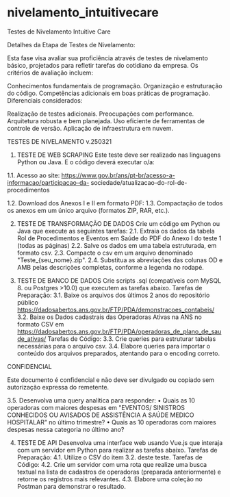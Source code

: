 # nivelamento_intuitivecare
Testes de Nivelamento Intuitive Care

Detalhes da Etapa de Testes de Nivelamento:

Esta fase visa avaliar sua proficiência através de testes de nivelamento básico, projetados para refletir tarefas do cotidiano da empresa. Os critérios de avaliação incluem:


Conhecimentos fundamentais de programação.
Organização e estruturação do código.
Competências adicionais em boas práticas de programação.
Diferenciais considerados:

Realização de testes adicionais.
Preocupações com performance.
Arquitetura robusta e bem planejada.
Uso eficiente de ferramentas de controle de versão.
Aplicação de infraestrutura em nuvem.

TESTES DE NIVELAMENTO v.250321

1. TESTE DE WEB SCRAPING
Este teste deve ser realizado nas linguagens Python ou Java. E o código deverá executar o/a:

1.1. Acesso ao site: https://www.gov.br/ans/pt-br/acesso-a-informacao/participacao-da-
sociedade/atualizacao-do-rol-de-procedimentos

1.2. Download dos Anexos I e II em formato PDF:
1.3. Compactação de todos os anexos em um único arquivo (formatos ZIP, RAR, etc.).

2. TESTE DE TRANSFORMAÇÃO DE DADOS
Crie um código em Python ou Java que execute as seguintes tarefas:
2.1. Extraia os dados da tabela Rol de Procedimentos e Eventos em Saúde do PDF do Anexo I do teste 1
(todas as páginas)
2.2. Salve os dados em uma tabela estruturada, em formato csv.
2.3. Compacte o csv em um arquivo denominado "Teste_{seu_nome}.zip".
2.4. Substitua as abreviações das colunas OD e AMB pelas descrições completas, conforme a legenda no
rodapé.

3. TESTE DE BANCO DE DADOS
Crie scripts .sql (compatíveis com MySQL 8. ou Postgres >10.0) que executem as tarefas abaixo.
Tarefas de Preparação:
3.1. Baixe os arquivos dos últimos 2 anos do repositório
público https://dadosabertos.ans.gov.br/FTP/PDA/demonstracoes_contabeis/
3.2. Baixe os Dados cadastrais das Operadoras Ativas na ANS no formato CSV em
https://dadosabertos.ans.gov.br/FTP/PDA/operadoras_de_plano_de_saude_ativas/
Tarefas de Código:
3.3. Crie queries para estruturar tabelas necessárias para o arquivo csv.
3.4. Elabore queries para importar o conteúdo dos arquivos preparados, atentando para o encoding correto.

CONFIDENCIAL

Este documento é confidencial e não deve ser divulgado ou copiado sem autorização expressa do remetente.

3.5. Desenvolva uma query analítica para responder:
• Quais as 10 operadoras com maiores despesas em "EVENTOS/ SINISTROS CONHECIDOS OU
AVISADOS DE ASSISTÊNCIA A SAÚDE MEDICO HOSPITALAR" no último trimestre?
• Quais as 10 operadoras com maiores despesas nessa categoria no último ano?

4. TESTE DE API
Desenvolva uma interface web usando Vue.js que interaja com um servidor em Python para realizar as
tarefas abaixo.
Tarefas de Preparação:
4.1. Utilize o CSV do item 3.2. deste teste.
Tarefas de Código:
4.2. Crie um servidor com uma rota que realize uma busca textual na lista de cadastros de operadoras
(preparada anteriormente) e retorne os registros mais relevantes.
4.3. Elabore uma coleção no Postman para demonstrar o resultado.
